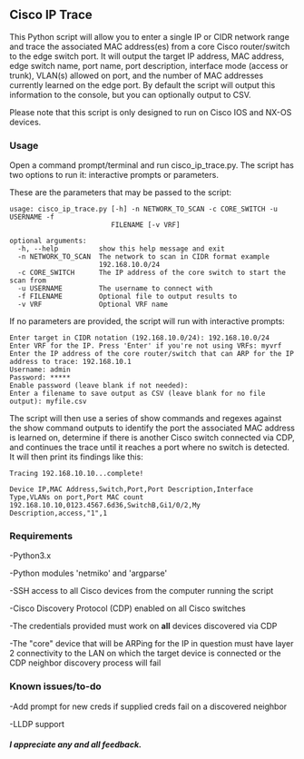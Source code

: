 ## Cisco IP Trace

This Python script will allow you to enter a single IP or CIDR network range and trace the associated MAC address(es) from a core Cisco router/switch to the edge switch port. It will output the target IP address, MAC address, edge switch name, port name, port description, interface mode (access or trunk), VLAN(s) allowed on port, and the number of MAC addresses currently learned on the edge port. By default the script will output this information to the console, but you can optionally output to CSV.

Please note that this script is only designed to run on Cisco IOS and NX-OS devices.

### Usage

Open a command prompt/terminal and run cisco_ip_trace.py. The script has two options to run it: interactive prompts or parameters. 

These are the parameters that may be passed to the script:
```
usage: cisco_ip_trace.py [-h] -n NETWORK_TO_SCAN -c CORE_SWITCH -u USERNAME -f
                         FILENAME [-v VRF]

optional arguments:
  -h, --help          show this help message and exit
  -n NETWORK_TO_SCAN  The network to scan in CIDR format example
                      192.168.10.0/24
  -c CORE_SWITCH      The IP address of the core switch to start the scan from
  -u USERNAME         The username to connect with
  -f FILENAME         Optional file to output results to
  -v VRF              Optional VRF name
```
If no parameters are provided, the script will run with interactive prompts:

```
Enter target in CIDR notation (192.168.10.0/24): 192.168.10.0/24
Enter VRF for the IP. Press 'Enter' if you're not using VRFs: myvrf
Enter the IP address of the core router/switch that can ARP for the IP address to trace: 192.168.10.1
Username: admin
Password: *****
Enable password (leave blank if not needed):
Enter a filename to save output as CSV (leave blank for no file output): myfile.csv
```

The script will then use a series of show commands and regexes against the show command outputs to identify the port the associated MAC address is learned on, determine if there is another Cisco switch connected via CDP, and continues the trace until it reaches a port where no switch is detected. It will then print its findings like this:

```
Tracing 192.168.10.10...complete!

Device IP,MAC Address,Switch,Port,Port Description,Interface Type,VLANs on port,Port MAC count
192.168.10.10,0123.4567.6d36,SwitchB,Gi1/0/2,My Description,access,"1",1
```

### Requirements

-Python3.x

-Python modules 'netmiko' and 'argparse'

-SSH access to all Cisco devices from the computer running the script

-Cisco Discovery Protocol (CDP) enabled on all Cisco switches

-The credentials provided must work on **all** devices discovered via CDP

-The "core" device that will be ARPing for the IP in question must have layer 2 connectivity to the LAN on which the target device is connected or the CDP neighbor discovery process will fail

### Known issues/to-do

-Add prompt for new creds if supplied creds fail on a discovered neighbor

-LLDP support

##### I appreciate any and all feedback.
